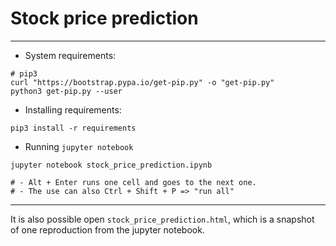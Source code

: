 # Stock price prediction
_______

- System requirements:
```
# pip3
curl "https://bootstrap.pypa.io/get-pip.py" -o "get-pip.py"
python3 get-pip.py --user
```
- Installing requirements:

```
pip3 install -r requirements
```

- Running `jupyter notebook`
```
jupyter notebook stock_price_prediction.ipynb
```
    # - Alt + Enter runs one cell and goes to the next one.
    # - The use can also Ctrl + Shift + P => "run all"

_______

It is also possible open `stock_price_prediction.html`, which is a snapshot of
one reproduction from the jupyter notebook.
